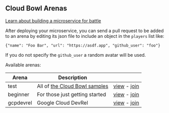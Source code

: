 Cloud Bowl Arenas
-----------------

[Learn about building a microservice for battle](INSTRUCTIONS.md)

After deploying your microservice, you can send a pull request to be added to an arena by editing its json file to include an object in the `players` list like:
```
{"name": "Foo Bar", "url": "https://asdf.app", "github_user": "foo"}
```

If you do not specify the `github_user` a random avatar will be used.

Available arenas:

| Arena | Description | |
|-------|-------------|-|
| test  | All of [the Cloud Bowl samples][cloudbowl-samples] | [view][test-view] - [join][test-edit] |
| beginner | For those just getting started | [view][beginner-view] - [join][beginner-edit] |
| gcpdevrel | Google Cloud DevRel | [view][gcpdevrel-view] - [join][gcpdevrel-edit] |

[cloudbowl-samples]: https://github.com/GoogleCloudPlatform/cloudbowl-microservice-game/tree/master/samples
[test-edit]: https://github.com/cloudbowl/arenas/edit/master/test.json
[test-view]: https://cloudbowl.gcplab.me/test
[beginner-edit]: https://github.com/cloudbowl/arenas/edit/master/beginner.json
[beginner-view]: https://cloudbowl.gcplab.me/beginner
[gcpdevrel-edit]: https://github.com/cloudbowl/arenas/edit/master/gcpdevrel.json
[gcpdevrel-view]: https://cloudbowl.gcplab.me/gcpdevrel
